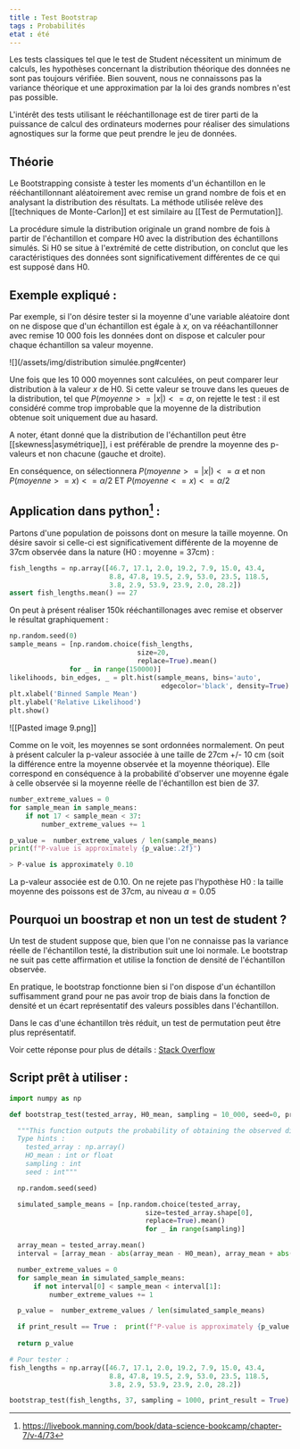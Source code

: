 ```yaml
---
title : Test Bootstrap
tags : Probabilités
etat : été
---
```


Les tests classiques tel que le test de Student nécessitent un minimum de calculs, les hypothèses concernant la distribution théorique des données ne sont pas toujours vérifiée. Bien souvent, nous ne connaissons pas la variance théorique et une approximation par la loi des grands nombres n'est pas possible.

 L'intérêt des tests utilisant le rééchantillonage est de tirer parti de la puissance de calcul des ordinateurs modernes pour réaliser des simulations agnostiques sur la forme que peut prendre le jeu de données.
 
 ## Théorie
 
 Le Bootstrapping consiste à tester les moments d'un échantillon en le rééchantillonnant aléatoirement avec remise un grand nombre de fois et en analysant la distribution des résultats. La méthode utilisée relève des [[techniques de Monte-Carlon]] et est similaire au [[Test de Permutation]].

La procédure simule la distribution originale un grand nombre de fois à partir de l'échantillon et compare H0 avec la distribution des échantillons simulés. Si H0 se situe à l'extrémité de cette distribution, on conclut que les caractéristiques des données sont significativement différentes de ce qui est supposé dans H0.

## Exemple expliqué :

Par exemple, si l'on désire tester si la moyenne d'une variable aléatoire dont on ne dispose que d'un échantillon est égale à $x$, on va rééachantillonner avec remise 10 000 fois les données dont on dispose et calculer pour chaque échantillon sa valeur moyenne.

![](/assets/img/distribution simulée.png#center)



Une fois que les 10 000 moyennes sont calculées, on peut comparer leur distribution à la valeur $x$ de H0. Si cette valeur se trouve dans les queues de la distribution, tel que $P(moyenne >= \lvert x \rvert) <= \alpha$, on rejette le test : il est considéré comme trop improbable que la moyenne de la distribution obtenue soit uniquement due au hasard.

A noter, étant donné que la distribution de l'échantillon peut être [[skewness|asymétrique]], i est préférable de prendre la moyenne des p-valeurs et non chacune (gauche et droite).

En conséquence, on sélectionnera $P(moyenne >= \lvert x \rvert) <= \alpha$ et non $P(moyenne >= x ) <= \alpha/2$ ET $P(moyenne <= x ) <= \alpha/2$


## Application dans python[^1] :
[^1]: https://livebook.manning.com/book/data-science-bookcamp/chapter-7/v-4/73

Partons d'une population de poissons dont on mesure la taille moyenne. On désire savoir si celle-ci est significativement différente de la moyenne de 37cm observée dans la nature (H0 : moyenne = 37cm) :

```python
fish_lengths = np.array([46.7, 17.1, 2.0, 19.2, 7.9, 15.0, 43.4,
                         8.8, 47.8, 19.5, 2.9, 53.0, 23.5, 118.5,
                         3.8, 2.9, 53.9, 23.9, 2.0, 28.2])
assert fish_lengths.mean() == 27
```

On peut à présent réaliser 150k rééchantillonages avec remise et observer le résultat graphiquement :
```python
np.random.seed(0)
sample_means = [np.random.choice(fish_lengths,
                                size=20,
                                replace=True).mean()
               for _ in range(150000)]
likelihoods, bin_edges, _ = plt.hist(sample_means, bins='auto',
                                      edgecolor='black', density=True)
plt.xlabel('Binned Sample Mean')
plt.ylabel('Relative Likelihood')
plt.show()
```
![[Pasted image 9.png]]

Comme on le voit, les moyennes se sont ordonnées normalement. On peut à présent calculer la p-valeur associée à une taille de 27cm +/- 10 cm (soit la différence entre la moyenne observée et la moyenne théorique). Elle correspond en conséquence à la probabilité d'observer une moyenne égale à celle observée si la moyenne réelle de l'échantillon est bien de 37.

```python
number_extreme_values = 0
for sample_mean in sample_means:
    if not 17 < sample_mean < 37:
        number_extreme_values += 1

p_value =  number_extreme_values / len(sample_means)
print(f"P-value is approximately {p_value:.2f}")

> P-value is approximately 0.10
````

La p-valeur associée est de 0.10. On ne rejete pas l'hypothèse H0 : la taille moyenne des poissons est de 37cm, au niveau $\alpha = 0.05$

## Pourquoi un boostrap et non un test de student ?
Un test de student suppose que, bien que l'on ne connaisse pas la variance réelle de l'échantillon testé, la distribution suit une loi normale. Le bootstrap ne suit pas cette affirmation et utilise la fonction de densité de l'échantillon observée.

En pratique, le bootstrap fonctionne bien si l'on dispose d'un échantillon suffisamment grand pour ne pas avoir trop de biais dans la fonction de densité et un écart représentatif des valeurs possibles dans l'échantillon.

Dans le cas d'une échantillon très réduit, un test de permutation peut être plus représentatif.

Voir cette réponse pour plus de détails :
[Stack Overflow](https://stats.stackexchange.com/questions/128987/why-would-i-want-to-bootstrap-when-computing-an-independent-sample-t-test-how#:~:text=First%20is%20that%20bootstrap%20is,of%20the%20small%20sample%20size.&text=Both%20the%20t%2Dtest%20and,generating%20the%20data%20is%20normal.)

## Script prêt à utiliser :

```python
import numpy as np

def bootstrap_test(tested_array, H0_mean, sampling = 10_000, seed=0, print_result=True):

  """This function outputs the probability of obtaining the observed difference between the mean of the tested_array and the H0_mean, given that the HO_mean is true (P-value).
  Type hints :
    tested_array : np.array()
    HO_mean : int or float
    sampling : int
    seed : int"""

  np.random.seed(seed)

  simulated_sample_means = [np.random.choice(tested_array,
                                  size=tested_array.shape[0],
                                  replace=True).mean()
                                  for _ in range(sampling)]

  array_mean = tested_array.mean()
  interval = [array_mean - abs(array_mean - H0_mean), array_mean + abs(array_mean - H0_mean)]

  number_extreme_values = 0
  for sample_mean in simulated_sample_means:
      if not interval[0] < sample_mean < interval[1]:
          number_extreme_values += 1

  p_value =  number_extreme_values / len(simulated_sample_means)

  if print_result == True :  print(f"P-value is approximately {p_value:.2f}")
  
  return p_value

# Pour tester :
fish_lengths = np.array([46.7, 17.1, 2.0, 19.2, 7.9, 15.0, 43.4,
                         8.8, 47.8, 19.5, 2.9, 53.0, 23.5, 118.5,
                         3.8, 2.9, 53.9, 23.9, 2.0, 28.2])

bootstrap_test(fish_lengths, 37, sampling = 1000, print_result = True)
````
